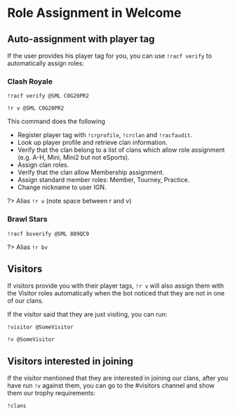 # Role Assignment in Welcome

## Auto-assignment with player tag

If the user provides his player tag for you, you can use `!racf verify` to automatically assign roles:

### Clash Royale

`!racf verify @SML C0G20PR2`

`!r v @SML C0G20PR2`

This command does the following

- Register player tag with `!crprofile`, `!crclan` and `!racfaudit`.
- Look up player profile and retrieve clan information.
- Verify that the clan belong to a list of clans which allow role assignment (e.g. A-H, Mini, Mini2 but not eSports).
- Assign clan roles.
- Verify that the clan allow Membership assignment.
- Assign standard member roles: Member, Tourney, Practice.
- Change nickname to user IGN.

?> Alias `!r v` (note space between r and v)

### Brawl Stars

`!racf bsverify @SML 889QC9`

?> Alias `!r bv`

## Visitors

If visitors provide you with their player tags, `!r v` will also assign them with the Visitor roles automatically when the bot noticed that they are not in one of our clans.

If the visitor said that they are just visiting, you can run:

`!visitor @SomeVisitor`

`!v @SomeVisitor`

## Visitors interested in joining

If the visitor mentioned that they are interested in joining our clans, after you have run `!v` against them, you can go to the #visitors channel and show them our trophy requirements:

`!clans`
